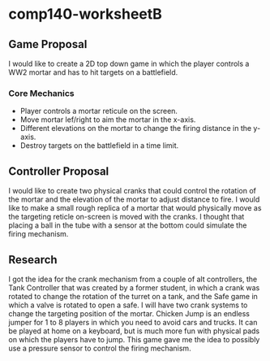 # comp140-worksheetB


## Game Proposal

I would like to create a 2D top down game in which the player controls a WW2 mortar and has to hit targets on a battlefield.

### Core Mechanics
* Player controls a mortar reticule on the screen.
* Move mortar lef/right to aim the mortar in the x-axis.
* Different elevations on the mortar to change the firing distance in the y-axis.
* Destroy targets on the battlefield in a time limit.


## Controller Proposal

I would like to create two physical cranks that could control the rotation of the mortar and the elevation of the mortar to adjust distance to fire.
I would like to make a small rough replica of a mortar that would physically move as the targeting reticle on-screen is moved with the cranks.
I thought that placing a ball in the tube with a sensor at the bottom could simulate the firing mechanism.


## Research
I got the idea for the crank mechanism from a couple of alt controllers, the Tank Controller that was created by a former student, in which a crank was rotated to change the rotation of the turret on a tank, and the Safe game in which a valve is rotated to open a safe. I will have two crank systems to change the targeting position of the mortar.
Chicken Jump is an endless jumper for 1 to 8 players in which you need to avoid cars and trucks. It can be played at home on a keyboard, but is much more fun with physical pads on which the players have to jump. This game gave me the idea to possibly use a pressure sensor to control the firing mechanism.
